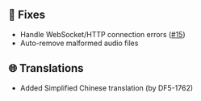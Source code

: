## 🔨 Fixes

- Handle WebSocket/HTTP connection errors ([#15](https://github.com/PurpleCreate/Tramways/issues/15))
- Auto-remove malformed audio files

## 🌐 Translations

- Added Simplified Chinese translation (by DF5-1762)
